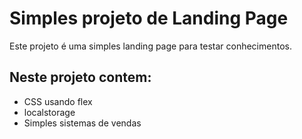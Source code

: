 # Simples projeto de Landing Page

Este projeto é uma simples landing page para testar conhecimentos.

## Neste projeto contem:

- CSS usando flex
- localstorage
- Simples sistemas de vendas
